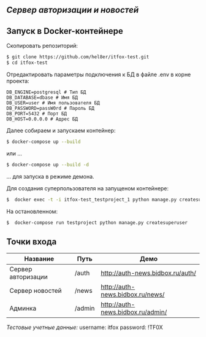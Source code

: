 
## _Сервер авторизации и новостей_




## Запуск в Docker-контейнере




Скопировать репозиторий:

```sh
$ git clone https://github.com/hel8er/itfox-test.git
$ cd itfox-test
```

Отредактировать параметры подключения к БД в файле .env в корне проекта:

```
DB_ENGINE=postgresql # Тип БД
DB_DATABASE=dbase # Имя БД
DB_USER=user # Имя пользователя БД
DB_PASSWORD=passW0rd # Пароль БД
DB_PORT=5432 # Порт БД
DB_HOST=0.0.0.0 # Адрес БД
```
Далее собираем и запускаем контейнер:

```sh
$ docker-compose up --build
```
или ...
```sh
$ docker-compose up --build -d
```
... для запуска в режиме демона.


Для создания суперпользователя на запущеном контейнере:
```sh
$  docker exec -t -i itfox-test_testproject_1 python manage.py createsuperuser
```
На остановленном:
```sh
$  docker-compose run testproject python manage.py createsuperuser
```

## Точки входа

| Название | Путь | Демо |
| ------ | ------ | ------------|
| Сервер авторизации | /auth | http://auth-news.bidbox.ru/auth/ |
| Сервер новостей | /news | http://auth-news.bidbox.ru/news/|
| Админка | /admin |  http://auth-news.bidbox.ru/admin/ |

_Тестовые учетные данные:_
username: itfox
password: !TF0X
